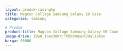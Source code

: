 ```yaml
---
layout: produk-casinghp
title: Magcon Collage Samsung Galaxy S9 Case
categories: samsung

# Produk
product-title: Magcon Collage Samsung Galaxy S9 Case
image-drive: 1DwH_1oax36KrjTPDb5WuyUKJHali8Xsn
harga: 90000
---
```

